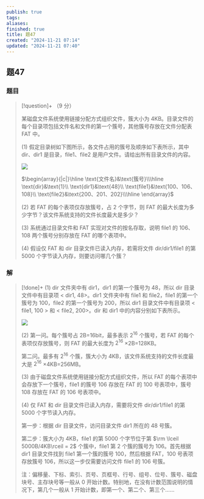 ```yaml
---
publish: true
tags: 
aliases: 
finished: true
title: 题47
created: "2024-11-21 07:14"
updated: "2024-11-21 07:40"
---
```

## 题47
### 题目
> [!question]+
> （9 分）
> 
> 某磁盘文件系统使用链接分配方式组织文件，簇大小为 4KB。目录文件的每个目录项包括文件名和文件的第一个簇号，其他簇号存放在文件分配表 FAT 中。
> 
> (1) 假定目录树如下图所示，各文件占用的簇号及顺序如下表所示，其中 dir、dir1 是目录，file1、file2 是用户文件。请给出所有目录文件的内容。
> 
> ![](https://img.hwenyi.live/202411211513216.webp)
> 
> $\begin{array}{|c|}\hline \text{文件名}&\text{簇号}\\\hline \text{dir}&\text{1}\\ \text{dir1}&\text{48}\\ \text{file1}&\text{100、106、108}\\ \text{file2}&\text{200、201、202}\\\hline \end{array}$
> 
> (2) 若 FAT 的每个表项仅存放簇号，占 2 个字节，则 FAT 的最大长度为多少字节？该文件系统支持的文件长度最大是多少？
> 
> (3) 系统通过目录文件和 FAT 实现对文件的按名存取，说明 file1 的 106、108 两个簇号分别存放在 FAT 的哪个表项中。
> 
> (4) 假设仅 FAT 和 dir 目录文件已读入内存，若需将文件 dir/dir1/file1 的第 5000 个字节读入内存，则要访问哪几个簇？
### 解
> [!done]+
> (1) dir 文件夹中有 dir1，dir1 的第一个簇号为 48，所以 dir 目录文件中有目录项 < dir1, 48>。dir1 文件夹中有 file1 和 file2，file1 的第一个簇号为 100，file2 的第一个簇号为 200，所以 dir1 目录文件中有目录项 < file1, 100 > 和 < file2, 200>。dir 和 dir1 中的内容分别如下表所示。
> 
> ![](https://img.hwenyi.live/202411211513217.webp)
> 
> (2) 第一问。每个簇号占 2B=16bit，最多表示 $2^{16}$ 个簇号，若 FAT 的每个表项仅存放簇号，则 FAT 的最大长度为 $2^{16}$ ×2B=128KB。
> 
> 第二问。最多有 $2^{16}$ 个簇，簇大小为 4KB，该文件系统支持的文件长度最大是 $2^{16}$ ×4KB=256MB。
> 
> (3) 由于磁盘文件系统使用链接分配方式组织文件，所以 FAT 的每个表项中会存放下一个簇号，file1 的簇号 106 存放在 FAT 的 100 号表项中，簇号 108 存放在 FAT 的 106 号表项中。
> 
> (4) 仅 FAT 和 dir 目录文件已读入内存，需要将文件 dir/dir1/file1 的第 5000 个字节读入内存。
> 
> 第一步：根据 dir 目录文件，访问目录文件 dir1 所在的 48 号簇。
> 
> 第二步：簇大小为 4KB，file1 的第 5000 个字节位于第 $\rm \lceil 5000B/4KB\rceil = 2$ 个簇中，file1 第 2 个簇的簇号为 106。首先根据 dir1 目录文件找到 file1 第一个簇的簇号 100，然后根据 FAT，100 号表项存放簇号 106，所以这一步仅需要访问文件 file1 的 106 号簇。
> 
> 注：偏移量、下标、索引、页号、页框号、行号、组号、位号、簇号、磁盘块号、主存块号等一般从 0 开始计数。特别地，在没有计数范围说明的情况下，第几个一般从 1 开始计数，即第一个、第二个、第三个……